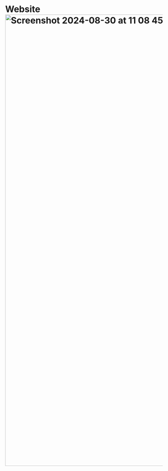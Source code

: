 # Website<img width="1440" alt="Screenshot 2024-08-30 at 11 08 45 AM" src="https://github.com/user-attachments/assets/f4f4da6d-b87b-4eec-9271-b20f11484de7">

